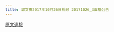 ```yaml
---
title: 郭文贵2017年10月26日视频 20171026_3直播公告
---
```


[原文連接](https://gnews.org/ThreadView/53476952)



